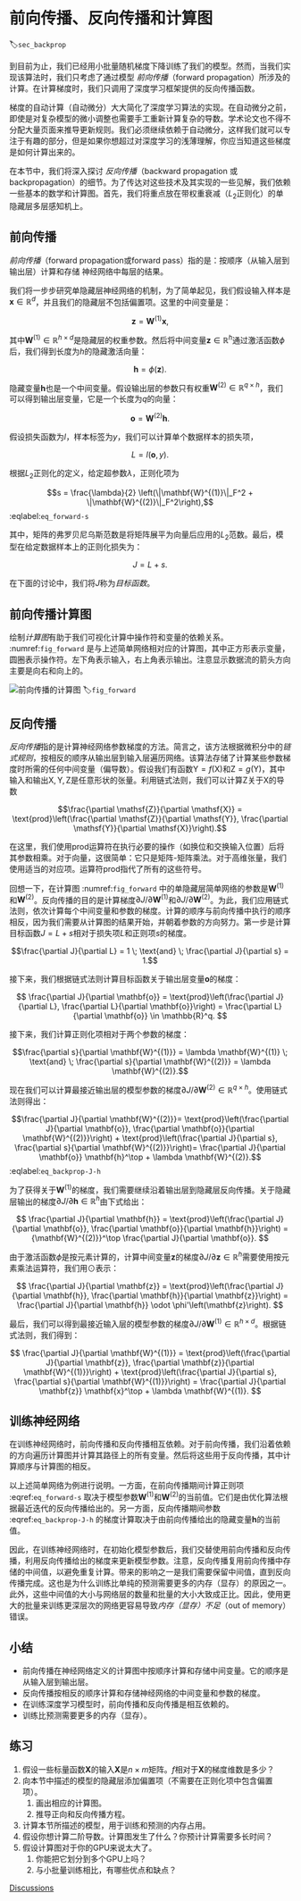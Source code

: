 # 前向传播、反向传播和计算图
:label:`sec_backprop`

到目前为止，我们已经用小批量随机梯度下降训练了我们的模型。然而，当我们实现该算法时，我们只考虑了通过模型 *前向传播*（forward propagation）所涉及的计算。在计算梯度时，我们只调用了深度学习框架提供的反向传播函数。

梯度的自动计算（自动微分）大大简化了深度学习算法的实现。在自动微分之前，即使是对复杂模型的微小调整也需要手工重新计算复杂的导数。学术论文也不得不分配大量页面来推导更新规则。我们必须继续依赖于自动微分，这样我们就可以专注于有趣的部分，但是如果你想超过对深度学习的浅薄理解，你应当知道这些梯度是如何计算出来的。

在本节中，我们将深入探讨 *反向传播*（backward propagation 或 backpropagation）的细节。为了传达对这些技术及其实现的一些见解，我们依赖一些基本的数学和计算图。首先，我们将重点放在带权重衰减（$L_2$正则化）的单隐藏层多层感知机上。

## 前向传播

*前向传播*（forward propagation或forward pass）指的是：按顺序（从输入层到输出层）计算和存储
神经网络中每层的结果。

我们将一步步研究单隐藏层神经网络的机制，为了简单起见，我们假设输入样本是 $\mathbf{x}\in \mathbb{R}^d$，并且我们的隐藏层不包括偏置项。这里的中间变量是：

$$\mathbf{z}= \mathbf{W}^{(1)} \mathbf{x},$$

其中$\mathbf{W}^{(1)} \in \mathbb{R}^{h \times d}$是隐藏层的权重参数。然后将中间变量$\mathbf{z}\in \mathbb{R}^h$通过激活函数$\phi$后，我们得到长度为$h$的隐藏激活向量：

$$\mathbf{h}= \phi (\mathbf{z}).$$

隐藏变量$\mathbf{h}$也是一个中间变量。假设输出层的参数只有权重$\mathbf{W}^{(2)} \in \mathbb{R}^{q \times h}$，我们可以得到输出层变量，它是一个长度为$q$的向量：

$$\mathbf{o}= \mathbf{W}^{(2)} \mathbf{h}.$$

假设损失函数为$l$，样本标签为$y$，我们可以计算单个数据样本的损失项，

$$L = l(\mathbf{o}, y).$$

根据$L_2$正则化的定义，给定超参数$\lambda$，正则化项为

$$s = \frac{\lambda}{2} \left(\|\mathbf{W}^{(1)}\|_F^2 + \|\mathbf{W}^{(2)}\|_F^2\right),$$
:eqlabel:`eq_forward-s`

其中，矩阵的弗罗贝尼乌斯范数是将矩阵展平为向量后应用的$L_2$范数。最后，模型在给定数据样本上的正则化损失为：

$$J = L + s.$$

在下面的讨论中，我们将$J$称为*目标函数*。

## 前向传播计算图

绘制*计算图*有助于我们可视化计算中操作符和变量的依赖关系。 :numref:`fig_forward` 是与上述简单网络相对应的计算图，其中正方形表示变量，圆圈表示操作符。左下角表示输入，右上角表示输出。注意显示数据流的箭头方向主要是向右和向上的。

![前向传播的计算图](../img/forward.svg)
:label:`fig_forward`

## 反向传播

*反向传播*指的是计算神经网络参数梯度的方法。简言之，该方法根据微积分中的*链式规则*，按相反的顺序从输出层到输入层遍历网络。该算法存储了计算某些参数梯度时所需的任何中间变量（偏导数）。假设我们有函数$\mathsf{Y}=f(\mathsf{X})$和$\mathsf{Z}=g(\mathsf{Y})$，其中输入和输出$\mathsf{X}, \mathsf{Y}, \mathsf{Z}$是任意形状的张量。利用链式法则，我们可以计算$\mathsf{Z}$关于$\mathsf{X}$的导数

$$\frac{\partial \mathsf{Z}}{\partial \mathsf{X}} = \text{prod}\left(\frac{\partial \mathsf{Z}}{\partial \mathsf{Y}}, \frac{\partial \mathsf{Y}}{\partial \mathsf{X}}\right).$$

在这里，我们使用$\text{prod}$运算符在执行必要的操作（如换位和交换输入位置）后将其参数相乘。对于向量，这很简单：它只是矩阵-矩阵乘法。对于高维张量，我们使用适当的对应项。运算符$\text{prod}$指代了所有的这些符号。

回想一下，在计算图 :numref:`fig_forward` 中的单隐藏层简单网络的参数是$\mathbf{W}^{(1)}$和$\mathbf{W}^{(2)}$。反向传播的目的是计算梯度$\partial J/\partial \mathbf{W}^{(1)}$和$\partial J/\partial \mathbf{W}^{(2)}$。为此，我们应用链式法则，依次计算每个中间变量和参数的梯度。计算的顺序与前向传播中执行的顺序相反，因为我们需要从计算图的结果开始，并朝着参数的方向努力。第一步是计算目标函数$J=L+s$相对于损失项$L$和正则项$s$的梯度。

$$\frac{\partial J}{\partial L} = 1 \; \text{and} \; \frac{\partial J}{\partial s} = 1.$$

接下来，我们根据链式法则计算目标函数关于输出层变量$\mathbf{o}$的梯度：

$$
\frac{\partial J}{\partial \mathbf{o}}
= \text{prod}\left(\frac{\partial J}{\partial L}, \frac{\partial L}{\partial \mathbf{o}}\right)
= \frac{\partial L}{\partial \mathbf{o}}
\in \mathbb{R}^q.
$$

接下来，我们计算正则化项相对于两个参数的梯度：

$$\frac{\partial s}{\partial \mathbf{W}^{(1)}} = \lambda \mathbf{W}^{(1)}
\; \text{and} \;
\frac{\partial s}{\partial \mathbf{W}^{(2)}} = \lambda \mathbf{W}^{(2)}.$$

现在我们可以计算最接近输出层的模型参数的梯度$\partial J/\partial \mathbf{W}^{(2)} \in \mathbb{R}^{q \times h}$。使用链式法则得出：

$$\frac{\partial J}{\partial \mathbf{W}^{(2)}}= \text{prod}\left(\frac{\partial J}{\partial \mathbf{o}}, \frac{\partial \mathbf{o}}{\partial \mathbf{W}^{(2)}}\right) + \text{prod}\left(\frac{\partial J}{\partial s}, \frac{\partial s}{\partial \mathbf{W}^{(2)}}\right)= \frac{\partial J}{\partial \mathbf{o}} \mathbf{h}^\top + \lambda \mathbf{W}^{(2)}.$$
:eqlabel:`eq_backprop-J-h`

为了获得关于$\mathbf{W}^{(1)}$的梯度，我们需要继续沿着输出层到隐藏层反向传播。关于隐藏层输出的梯度$\partial J/\partial \mathbf{h} \in \mathbb{R}^h$由下式给出：

$$
\frac{\partial J}{\partial \mathbf{h}}
= \text{prod}\left(\frac{\partial J}{\partial \mathbf{o}}, \frac{\partial \mathbf{o}}{\partial \mathbf{h}}\right)
= {\mathbf{W}^{(2)}}^\top \frac{\partial J}{\partial \mathbf{o}}.
$$

由于激活函数$\phi$是按元素计算的，计算中间变量$\mathbf{z}$的梯度$\partial J/\partial \mathbf{z} \in \mathbb{R}^h$需要使用按元素乘法运算符，我们用$\odot$表示：

$$
\frac{\partial J}{\partial \mathbf{z}}
= \text{prod}\left(\frac{\partial J}{\partial \mathbf{h}}, \frac{\partial \mathbf{h}}{\partial \mathbf{z}}\right)
= \frac{\partial J}{\partial \mathbf{h}} \odot \phi'\left(\mathbf{z}\right).
$$

最后，我们可以得到最接近输入层的模型参数的梯度$\partial J/\partial \mathbf{W}^{(1)} \in \mathbb{R}^{h \times d}$。根据链式法则，我们得到：

$$
\frac{\partial J}{\partial \mathbf{W}^{(1)}}
= \text{prod}\left(\frac{\partial J}{\partial \mathbf{z}}, \frac{\partial \mathbf{z}}{\partial \mathbf{W}^{(1)}}\right) + \text{prod}\left(\frac{\partial J}{\partial s}, \frac{\partial s}{\partial \mathbf{W}^{(1)}}\right)
= \frac{\partial J}{\partial \mathbf{z}} \mathbf{x}^\top + \lambda \mathbf{W}^{(1)}.
$$

## 训练神经网络

在训练神经网络时，前向传播和反向传播相互依赖。对于前向传播，我们沿着依赖的方向遍历计算图并计算其路径上的所有变量。然后将这些用于反向传播，其中计算顺序与计算图的相反。

以上述简单网络为例进行说明。一方面，在前向传播期间计算正则项 :eqref:`eq_forward-s` 取决于模型参数$\mathbf{W}^{(1)}$和$\mathbf{W}^{(2)}$的当前值。它们是由优化算法根据最近迭代的反向传播给出的。另一方面，反向传播期间参数 :eqref:`eq_backprop-J-h` 的梯度计算取决于由前向传播给出的隐藏变量$\mathbf{h}$的当前值。

因此，在训练神经网络时，在初始化模型参数后，我们交替使用前向传播和反向传播，利用反向传播给出的梯度来更新模型参数。注意，反向传播复用前向传播中存储的中间值，以避免重复计算。带来的影响之一是我们需要保留中间值，直到反向传播完成。这也是为什么训练比单纯的预测需要更多的内存（显存）的原因之一。此外，这些中间值的大小与网络层的数量和批量的大小大致成正比。因此，使用更大的批量来训练更深层次的网络更容易导致*内存（显存）不足*（out of memory）错误。

## 小结

* 前向传播在神经网络定义的计算图中按顺序计算和存储中间变量。它的顺序是从输入层到输出层。
* 反向传播按相反的顺序计算和存储神经网络的中间变量和参数的梯度。
* 在训练深度学习模型时，前向传播和反向传播是相互依赖的。
* 训练比预测需要更多的内存（显存）。

## 练习

1. 假设一些标量函数$\mathbf{X}$的输入$\mathbf{X}$是$n \times m$矩阵。$f$相对于$\mathbf{X}$的梯度维数是多少？
1. 向本节中描述的模型的隐藏层添加偏置项（不需要在正则化项中包含偏置项）。
    1. 画出相应的计算图。
    1. 推导正向和反向传播方程。
1. 计算本节所描述的模型，用于训练和预测的内存占用。
1. 假设你想计算二阶导数。计算图发生了什么？你预计计算需要多长时间？
1. 假设计算图对于你的GPU来说太大了。
    1. 你能把它划分到多个GPU上吗？
    1. 与小批量训练相比，有哪些优点和缺点？

[Discussions](https://discuss.d2l.ai/t/1816)
